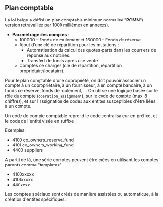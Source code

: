 ## Plan comptable

La loi belge a défini un plan comptable minimum normalisé "**PCMN**"( version retravaillée par 1000 millièmes en annexes).

- **Paramétrage des comptes** :
  - 100000 – Fonds de roulement et 160000 – Fonds de réserve.
  - Ajout d’une clé de répartition pour les mutations :
    - Automatisation du calcul des quotes-parts dans les courriers de réponse aux notaires.
    - Transfert de fonds après une vente.
  - Comptes de charges (clé de répartition, répartition propriétaire/locataire).
  


Pour le plan comptable d'une copropriété, on doit pouvoir associer un compte à un copropriétaire, à un fournisseur, à un compte bancaire, à un fonds de réserve, fonds de roulement, …
On utilise une logique basée sur le rôle du compte (`operation_assignment`), sur le code de compte (max. 8 chiffres), et sur l'assignation de codes aux entités susceptibles d'être liées à un compte.

Un code de compte comptable reprend le code centralisateur en préfixe, et le code de l'entité visée en suffixe

Exemples: 

* 4100        co_owners_reserve_fund
* 4101        co_owners_working_fund
* 4400        suppliers 

A partit de là, une série comptes peuvent être créés en utilisant les comptes parents comme "templates"
* 4100xxxxx
* 4101xxxxx
* 440xxxx

Les comptes spéciaux sont créés de manière assistées ou automatique, à la création d'entités spécifiques.
